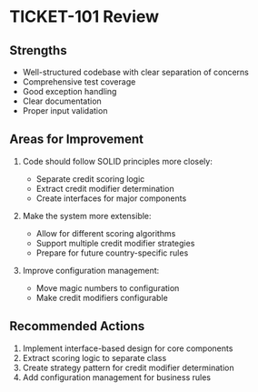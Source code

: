# TICKET-101 Review

## Strengths
- Well-structured codebase with clear separation of concerns
- Comprehensive test coverage
- Good exception handling
- Clear documentation
- Proper input validation

## Areas for Improvement
1. Code should follow SOLID principles more closely:
   - Separate credit scoring logic
   - Extract credit modifier determination
   - Create interfaces for major components
   
2. Make the system more extensible:
   - Allow for different scoring algorithms
   - Support multiple credit modifier strategies
   - Prepare for future country-specific rules

3. Improve configuration management:
   - Move magic numbers to configuration
   - Make credit modifiers configurable

## Recommended Actions
1. Implement interface-based design for core components
2. Extract scoring logic to separate class
3. Create strategy pattern for credit modifier determination
4. Add configuration management for business rules